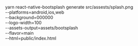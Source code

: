 





yarn react-native-bootsplash generate src/assests/splash.png \
  --platforms=android,ios,web \
  --background=000000 \
  --logo-width=100 \
  --assets-output=assets/bootsplash \
  --flavor=main \
  --html=public/index.html